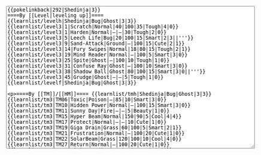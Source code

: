 </p><textarea readonly="" accesskey="," id="wpTextbox1" cols="80" rows="25" style="" class="mw-editfont-monospace" lang="en" dir="ltr" name="wpTextbox1">{{pokelinkback|292|Shedinja|3}}
====By [[Level|leveling up]]====
{{learnlist/levelh|Shedinja|Bug|Ghost|3|3}}
{{learnlist/level3|1|Scratch|Normal|40|100|35|Tough|4|0}}
{{learnlist/level3|1|Harden|Normal|—|—|30|Tough|2|0}}
{{learnlist/level3|5|Leech Life|Bug|20|100|15|Smart|2|3||'''}}
{{learnlist/level3|9|Sand-Attack|Ground|—|100|15|Cute|2|1}}
{{learnlist/level3|14|Fury Swipes|Normal|18|80|15|Tough|2|1}}
{{learnlist/level3|19|Mind Reader|Normal|—|100|5|Smart|3|0}}
{{learnlist/level3|25|Spite|Ghost|—|100|10|Tough|1|0}}
{{learnlist/level3|31|Confuse Ray|Ghost|—|100|10|Smart|3|0}}
{{learnlist/level3|38|Shadow Ball|Ghost|80|100|15|Smart|3|0||'''}}
{{learnlist/level3|45|Grudge|Ghost|—|—|5|Tough|1|0}}
{{learnlist/levelf|Shedinja|Bug|Ghost|3|3}}

====By [[TM]]/[[HM]]====
{{learnlist/tmh|Shedinja|Bug|Ghost|3|3}}
{{learnlist/tm3|TM06|Toxic|Poison|—|85|10|Smart|3|0}}
{{learnlist/tm3|TM10|Hidden Power|Normal|—|100|15|Smart|3|0}}
{{learnlist/tm3|TM11|Sunny Day|Fire|—|—|5|Beauty|1|0}}
{{learnlist/tm3|TM15|Hyper Beam|Normal|150|90|5|Cool|4|4}}
{{learnlist/tm3|TM17|Protect|Normal|—|—|10|Cute|1|0}}
{{learnlist/tm3|TM19|Giga Drain|Grass|60|100|5|Smart|2|1}}
{{learnlist/tm3|TM21|Frustration|Normal|—|100|20|Cute|1|0}}
{{learnlist/tm3|TM22|SolarBeam|Grass|120|100|10|Cool|4|0}}
{{learnlist/tm3|TM27|Return|Normal|—|100|20|Cute|1|0}}
{{learnlist/tm3|TM28|Dig|Ground|60|100|10|Smart|1|0||}}
{{learnlist/tm3|TM30|Shadow Ball|Ghost|80|100|15|Smart|3|0||'''}}
{{learnlist/tm3|TM32|Double Team|Normal|—|—|15|Cool|2|0}}
{{learnlist/tm3|TM37|Sandstorm|Rock|—|—|10|Tough|3|0}}
{{learnlist/tm3|TM40|Aerial Ace|Flying|60|—|20|Cool|2|0}}
{{learnlist/tm3|TM42|Facade|Normal|70|100|20|Cute|2|0}}
{{learnlist/tm3|TM43|Secret Power|Normal|70|100|20|Smart|1|0}}
{{learnlist/tm3|TM44|Rest|Psychic|—|—|10|Cute|2|0}}
{{learnlist/tm3|TM46|Thief|Dark|40|100|10|Tough|1|0}}
{{learnlist/tm3|HM01|Cut|Normal|50|95|30|Cool|2|1}}
{{learnlist/tm3|HM05|Flash|Normal|—|70|20|Beauty|3|0}}
{{learnlist/tmf|Shedinja|Bug|Ghost|3|3}}

====By {{pkmn|breeding}}====
{{learnlist/breedh|Shedinja|Bug|Ghost|3|3}}
{{learnlist/breed3|{{MSP/3|214|Heracross}}|Endure|Normal|—|—|10|Tough|2|0}}
{{learnlist/breed3|{{MSP/3|207|Gligar}}{{MSP/3|328|Trapinch}}{{MSP/3|329|Vibrava}}{{MSP/3|330|Flygon}}|Faint Attack|Dark|60|—|20|Smart|2|0}}
{{learnlist/breed3|{{MSP/3|012|Butterfree}}{{MSP/3|049|Venomoth}}{{MSP/3|267|Beautifly}}{{MSP/3|269|Dustox}}{{MSP/3|284|Masquerain}}|Gust|Flying|40|100|35|Smart|3|0||}}
{{learnlist/breed3|{{MSP/3|012|Butterfree}}{{MSP/3|049|Venomoth}}{{MSP/3|267|Beautifly}}{{MSP/3|269|Dustox}}{{MSP/3|284|Masquerain}}|Silver Wind|Bug|60|100|5|Beauty|1|0||'''}}
{{learnlist/breedf|Shedinja|Bug|Ghost|3|3}}

====By [[Move Tutor|tutoring]]====
{{learnlist/tutorh|Shedinja|Bug|Ghost|3|3}}
{{learnlist/tutor3|Double-Edge|Normal|120|100|15|Tough|6|0|||yes|yes|yes}}
{{learnlist/tutor3|Dream Eater|Psychic|100|100|15|Smart|2|2|||yes|yes|yes}}
{{learnlist/tutor3|Endure|Normal|—|—|10|Tough|2|0|||no|yes|no}}
{{learnlist/tutor3|Fury Cutter|Bug|10|95|20|Cool|3|0||'''|no|yes|no}}
{{learnlist/tutor3|Mimic|Normal|—|—|10|Cute|1|0|||yes|yes|yes}}
{{learnlist/tutor3|Mud-Slap|Ground|20|100|10|Cute|2|1|||no|yes|no}}
{{learnlist/tutor3|Nightmare|Ghost|—|—|15|Smart|1|3|||no|no|yes}}
{{learnlist/tutor3|Sleep Talk|Normal|—|—|10|Cute|3|0|||no|yes|no}}
{{learnlist/tutor3|Snore|Normal|40|100|15|Cute|4|0|||no|yes|no}}
{{learnlist/tutor3|Substitute|Normal|—|—|10|Smart|2|0|||yes|yes|yes}}
{{learnlist/tutor3|Swagger|Normal|—|90|15|Cute|2|0|||no|yes|yes}}
{{learnlist/tutorf|Shedinja|Bug|Ghost|3|3}}

====By a prior [[evolution]]====
If Nincada learns a move upon evolving into {{p|Ninjask}}, Shedinja will also know this move. This means that Shedinja can learn any of Ninjask's level up moves starting at level 20, but can only simultaneously have multiple of them if they are learned at the same level.
{{learnlist/prevoh|Shedinja|Bug|Ghost|3|3}}
{{learnlist/prevo3|290|Nincada|||||False Swipe|Normal|40|100|40|Cool|1|3}}
{{learnlist/prevo3|290|Nincada|||||Mud-Slap|Ground|20|100|10|Cute|2|1||RSFRLG}}
{{learnlist/prevo3|290|Nincada|||||Metal Claw|Steel|50|95|35|Cool|4|0}}
{{learnlist/prevo3|291|Ninjask|||||Screech|Normal|—|85|40|Smart|1|3}}
{{learnlist/prevo3|291|Ninjask|||||Swords Dance|Normal|—|—|30|Beauty|1|0}}
{{learnlist/prevo3|291|Ninjask|||||Slash|Normal|70|100|20|Cool|3|0}}
{{learnlist/prevo3|291|Ninjask|||||Agility|Psychic|—|—|30|Cool|3|0}}
{{learnlist/prevo3|291|Ninjask|||||Baton Pass|Normal|—|—|40|Cute|2|0}}
{{learnlist/prevof|Shedinja|Bug|Ghost|3|3}}

[[it:Shedinja/Mosse apprese in terza generazione]]
[[zh:脱壳忍者/第三世代招式表]]
